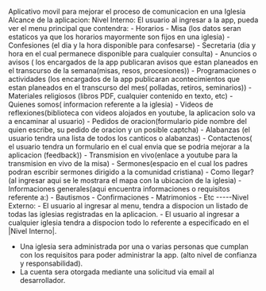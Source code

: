 Aplicativo movil para mejorar el proceso de comunicacion en una Iglesia
Alcance de la aplicacion:
		Nivel Interno:
        El usuario al ingresar a la app, pueda ver el menu principal que contendra:
	  		- Horarios
	  			- Misa (los datos seran estaticos ya que los horarios mayormente son fijos en una iglesia)
	  			- Confesiones (el dia y la hora disponible para confesarse)
	  			- Secretaria (dia y hora en el cual permanece disponible para cualquier consulta)
	  		- Anuncios o avisos ( los encargados de la app publicaran avisos que estan planeados en el transcurso de la semana(misas, resos, procesiones))
	  		- Programaciones o actividades (los encargados de la app publicaran acontecimientos que estan planeados en el transcurso del mes( polladas, retiros, seminarios))
	  		- Materiales religiosos (libros PDF, cualquier contenido en texto, etc)
	  		- Quienes somos( informacion referente a la iglesia)
	  		- Videos de reflexiones(biblioteca con videos alojados en youtube, la aplicacion solo va a encaminar al usuario)
	  		- Pedidos de oracion(formulario pide nombre del quien escribe, su pedido de oracion y un posible captcha)
	  		- Alabanzas (el usuario tendra una lista de todos los canticos o alabanzas)
	  		- Contactenos( el usuario tendra un formulario en el cual envia que se podria mejorar a la aplicacion (feedback))
	  		- Transmision en vivo(enlace a youtube para la transmision en vivo de la misa)
	  		- Sermones(espacio en el cual los padres podran escribir sermones dirigido a la comunidad cristiana)
	  		- Como llegar? (al ingresar aqui se le mostrara el mapa con la ubicacion de la iglesia)
	  		- Informaciones generales(aqui encuentra informaciones o requisitos referente a:)
	  			- Bautismos
	  			- Confirmaciones
	  			- Matrimonios
	  			- Etc
-----Nivel Externo:
		  - El usuario al ingresar al menu, tendra a dispocion un listado de todas las iglesias registradas en la aplicacion.
		  - El usuario al ingresar a cualquier iglesia tendra a dispocion todo lo referente a especificado en el |Nivel Interno|.
    
* Una iglesia sera administrada por una o varias personas que cumplan con los requisitos para poder administrar la app.
(alto nivel de confianza y responsabilidad). 
* La cuenta sera otorgada mediante una solicitud via email al desarrollador.
